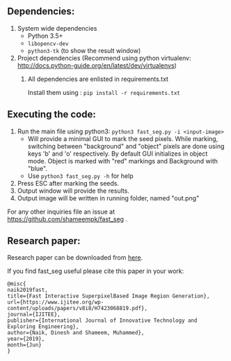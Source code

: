 ## Dependencies:

1. System wide dependencies
	* Python 3.5+
	* `libopencv-dev`
	* `python3-tk` (to show the result window)
2. Project dependencies
	(Recommend using python virtualenv: http://docs.python-guide.org/en/latest/dev/virtualenvs)
	1. All dependencies are enlisted in requirements.txt
	
		Install them using : `pip install -r requirements.txt`


## Executing the code:

1. Run the main file using python3: `python3 fast_seg.py -i <input-image>`
	* Will provide a minimal GUI to mark the seed pixels. While marking, switching between "background" and "object" pixels are done using keys 'b' and 'o' respectively. By default GUI initializes in object mode. Object is marked with "red" markings and Background with "blue".
	* Use `python3 fast_seg.py -h` for help
2. Press ESC after marking the seeds.
3. Output window will provide the results.
4. Output image will be written in running folder, named "out.png"


For any other inquiries file an issue at https://github.com/shameempk/fast_seg .

## Research paper:
Research paper can be downloaded from [here](https://www.ijitee.org/wp-content/uploads/papers/v8i8/H7423068819.pdf).

If you find fast_seg useful please cite this paper in your work:
```
@misc{
naik2019fast, 
title={Fast Interactive SuperpixelBased Image Region Generation}, 
url={https://www.ijitee.org/wp-content/uploads/papers/v8i8/H7423068819.pdf}, 
journal={IJITEE}, 
publisher={International Journal of Innovative Technology and Exploring Engineering}, 
author={Naik, Dinesh and Shameem, Muhammed}, 
year={2019}, 
month={Jun}
} 
```
